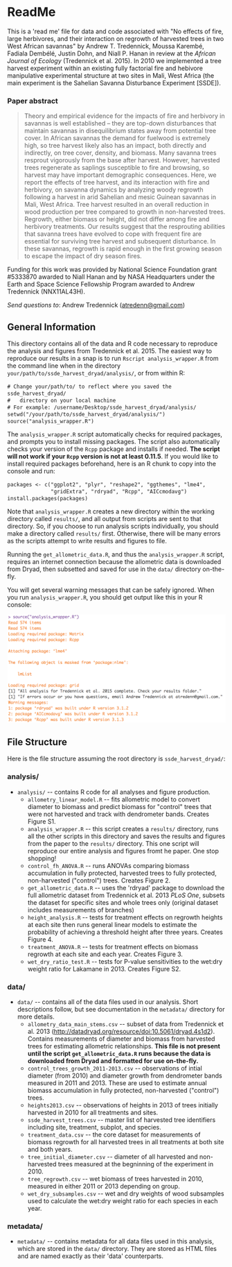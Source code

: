ReadMe 
======

This is a 'read me' file for data and code associated with "No effects of fire, large herbivores, and their interaction on regrowth of harvested trees in two West African savannas" by Andrew T. Tredennick,  Moussa Karembé, Fadiala Dembélé, Justin Dohn, and Niall P. Hanan in review at the _African Journal of Ecology_ (Tredennick et al. 2015). In 2010 we implemented a tree harvest experiment within an existing fully factorial fire and hebivore manipulative experimental structure at two sites in Mali, West Africa (the main experiment is the Sahelian Savanna Disturbance Experiment [SSDE]).

### Paper abstract
>Theory and empirical evidence for the impacts of fire and herbivory in savannas is well established – they are top-down disturbances that maintain savannas in disequilibrium states away from potential tree cover. In African savannas the demand for fuelwood is extremely high, so tree harvest likely also has an impact, both directly and indirectly, on tree cover, density, and biomass. Many savanna trees resprout vigorously from the base after harvest. However, harvested trees regenerate as saplings susceptible to fire and browsing, so harvest may have important demographic consequences. Here, we report the effects of tree harvest, and its interaction with fire and herbivory, on savanna dynamics by analyzing woody regrowth following a harvest in arid Sahelian and mesic Guinean savannas in Mali, West Africa. Tree harvest resulted in an overall reduction in wood production per tree compared to growth in non-harvested trees. Regrowth, either biomass or height, did not differ among fire and herbivory treatments. Our results suggest that the resprouting abilities that savanna trees have evolved to cope with frequent fire are essential for surviving tree harvest and subsequent disturbance. In these savannas, regrowth is rapid enough in the first growing season to escape the impact of dry season fires.

Funding for this work was provided by National Science Foundation grant #5333870 awarded to Niall Hanan and by NASA Headquarters under the Earth and Space Science Fellowship Program awarded to Andrew Tredennick (NNX11AL43H).

_Send questions to_: Andrew Tredennick (atredenn@gmail.com)

General Information
-------------------
This directory contains all of the data and R code necessary to reproduce the analysis and figures from Tredennick et al. 2015. The easiest way to reproduce our results in a snap is to run ``Rscript analysis_wrapper.R`` from the command line when in the directory ``your/path/to/ssde_harvest_dryad/analysis/``, or from within R:

``` {r example, echo=TRUE, eval=FALSE}
# Change your/path/to/ to reflect where you saved the ssde_harvest_dryad/
#   directory on your local machine
# For example: /username/Desktop/ssde_harvest_dryad/analysis/
setwd("/your/path/to/ssde_harvest_dryad/analysis/")
source("analysis_wrapper.R")
```

The ``analysis_wrapper.R`` script automatically checks for required packages, and prompts you to install missing packages. The script also automatically checks your version of the ``Rcpp`` package and installs if needed. __The script will not work if your ``Rcpp`` version is not at least 0.11.5__. If you would like to install required packages beforehand, here is an R chunk to copy into the console and run:

``` {r packages, echo=TRUE, eval=FALSE}
packages <- c("ggplot2", "plyr", "reshape2", "ggthemes", "lme4", 
              "gridExtra", "rdryad", "Rcpp", "AICcmodavg")
install.packages(packages)
```

Note that ``analysis_wrapper.R`` creates a new directory within the working directory called ``results/``, and all output from scripts are sent to that directory. So, if you choose to run analysis scripts individually, you should make a directory called ``results/`` first. Otherwise, there will be many errors as the scripts attempt to write results and figures to file.

Running the ``get_allometric_data.R``, and thus the ``analysis_wrapper.R`` script, requires an internet connection because the allometric data is downloaded from Dryad, then subsetted and saved for use in the ``data/`` directory on-the-fly.

You will get several warning messages that can be safely ignored. When you run ``analysis_wrapper.R``, you should get output like this in your R console:

![alt text](screenshot.png)

File Structure
--------------
Here is the file structure assuming the root directory is ``ssde_harvest_dryad/``:

### analysis/
* ``analysis/`` -- contains R code for all analyses and figure production. 
    + ``allometry_linear_model.R`` -- fits allometric model to convert diameter to biomass and predict biomass for "control" trees that were not harvested and track with dendrometer bands. Creates Figure S1.
    + ``analysis_wrapper.R`` -- this script creates a ``results/`` directory, runs all the other scripts in this directory and saves the results and figures from the paper to the ``results/`` directory. This one script will reproduce our entire analysis and figures fromt he paper. One stop shopping!
    + ``control_fh_ANOVA.R`` -- runs ANOVAs comparing biomass accumulation in fully protected, harvested trees to fully protected, non-harvested ("control") trees. Creates Figure 2.
    + ``get_allometric_data.R`` -- uses the 'rdryad' package to download the full allometric dataset from Tredennick et al. 2013 _PLoS One_, subsets the dataset for specific sites and whole trees only (original dataset includes measurements of branches)
    + ``height_analysis.R`` -- tests for treatment effects on regrowth heights at each site then runs general linear models to estimate the probability of achieving a threshold height after three years. Creates Figure 4.
    + ``treatment_ANOVA.R`` -- tests for treatment effects on biomass regrowth at each site and each year. Creates Figure 3.
    + ``wet_dry_ratio_test.R`` -- tests for P-value sensitivities to the wet:dry weight ratio for Lakamane in 2013. Creates Figure S2.

### data/
* ``data/`` -- contains all of the data files used in our analysis. Short descriptions follow, but see documentation in the ``metadata/`` directory for more details. 
    + ``allometry_data_main_stems.csv`` -- subset of data from Tredennick et al. 2013 (http://datadryad.org/resource/doi:10.5061/dryad.4s1d2). Contains measurements of diameter and biomass from harvested trees for estimating allometric relationships. **This file is not present until the script ``get_allometric_data.R`` runs because the data is downloaded from Dryad and formatted for use on-the-fly.**
    + ``control_trees_growth_2011-2013.csv`` -- observations of intial diameter (from 2010) and diameter growth from dendrometer bands measured in 2011 and 2013. These are used to estimate annual biomass accumulation in fully protected, non-harvested ("control") trees.
    + ``heights2013.csv`` -- observations of heights in 2013 of trees initially harvested in 2010 for all treatments and sites.
    + ``ssde_harvest_trees.csv`` -- master list of harvested tree identifiers including site, treatment, subplot, and species.
    + ``treatment_data.csv`` -- the core dataset for measurements of biomass regrowth for all harvested trees in all treatments at both site and both years.
    + ``tree_initial_diameter.csv`` -- diameter of all harvested and non-harvested trees measured at the begninning of the experiment in 2010.
    + ``tree_regrowth.csv`` -- wet biomass of trees harvested in 2010, measured in either 2011 or 2013 depending on group.
    + ``wet_dry_subsamples.csv`` -- wet and dry weights of wood subsamples used to calculate the wet:dry weight ratio for each species in each year.

### metadata/
* ``metadata/`` -- contains metadata for all data files used in this analysis, which are stored in the ``data/`` directory. They are stored as HTML files and are named exactly as their 'data' counterparts.
